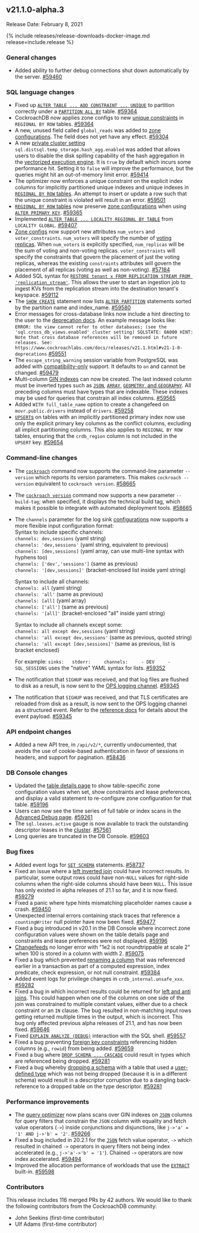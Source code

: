## v21.1.0-alpha.3

Release Date: February 8, 2021

{% include releases/release-downloads-docker-image.md release=include.release %}

<h3 id="v21-1-0-alpha-3-general-changes">General changes</h3>

- Added ability to further debug connections shut down automatically by the server. [#59460][#59460]

<h3 id="v21-1-0-alpha-3-sql-language-changes">SQL language changes</h3>

- Fixed up [`ALTER TABLE ... ADD CONSTRAINT ... UNIQUE`](https://www.cockroachlabs.com/docs/v21.1/add-constraint) to partition correctly under a [`PARTITION ALL BY`](https://www.cockroachlabs.com/docs/v21.1/partition-by) table. [#59364][#59364]
- CockroachDB now applies zone configs to new [unique constraints](https://www.cockroachlabs.com/docs/v21.1/unique) in `REGIONAL BY ROW` tables. [#59364][#59364]
- A new, unused field called `global_reads` was added to [zone configurations](https://www.cockroachlabs.com/docs/v21.1/configure-replication-zones). The field does not yet have any effect. [#59304][#59304]
- A new [private cluster setting](https://www.cockroachlabs.com/docs/v21.1/cluster-settings) `sql.distsql.temp_storage.hash_agg.enabled` was added that allows users to disable the disk spilling capability of the hash aggregation in the [vectorized execution engine](https://www.cockroachlabs.com/docs/v21.1/vectorized-execution). It is `true` by default which incurs some performance hit. Setting it to `false` will improve the performance, but the queries might hit an out-of-memory limit error. [#59414][#59414]
- The optimizer now enforces a unique constraint on the explicit index columns for implicitly partitioned unique indexes and unique indexes in [`REGIONAL BY ROW` tables](https://www.cockroachlabs.com/docs/v21.1/create-table). An attempt to insert or update a row such that the unique constraint is violated will result in an error. [#59501][#59501]
- [`REGIONAL BY ROW` tables](https://www.cockroachlabs.com/docs/v21.1/create-table) now preserve [zone configurations](https://www.cockroachlabs.com/docs/v21.1/configure-replication-zones) when using [`ALTER PRIMARY KEY`](https://www.cockroachlabs.com/docs/v21.1/alter-primary-key). [#59365][#59365]
- Implemented [`ALTER TABLE ... LOCALITY REGIONAL BY TABLE`](https://www.cockroachlabs.com/docs/v21.1/alter-table) from `LOCALITY GLOBAL`. [#59407][#59407]
- [Zone configs](https://www.cockroachlabs.com/docs/v21.1/configure-replication-zones) now support new attributes `num_voters` and `voter_constraints`. `num_voters` will specify the number of [voting replicas](https://www.cockroachlabs.com/docs/v21.1/architecture/life-of-a-distributed-transaction#consensus). When `num_voters` is explicitly specified, `num_replicas` will be the sum of voting and non-voting replicas. `voter_constraints` will specify the constraints that govern the placement of just the voting replicas, whereas the existing `constraints` attributes will govern the placement of all replicas (voting as well as non-voting). [#57184][#57184]
- Added SQL syntax for [`RESTORE tenant x FROM REPLICATION STREAM FROM 'replication_stream'`](https://www.cockroachlabs.com/docs/v21.1/restore). This allows the user to start an ingestion job to ingest KVs from the replication stream into the destination tenant's keyspace. [#59112][#59112]
- The [`SHOW CREATE`](https://www.cockroachlabs.com/docs/v21.1/show-create) statement now lists [`ALTER PARTITION`](https://www.cockroachlabs.com/docs/v21.1/alter-partition) statements sorted by the partition name and index_name. [#59580][#59580]
- Error messages for cross-database links now include a hint directing to the user to the [deprecation docs](https://www.cockroachlabs.com/docs/v21.1/cluster-settings). An example message looks like:  ``` ERROR: the view cannot refer to other databases; (see the 'sql.cross_db_views.enabled' cluster setting) SQLSTATE: 0A000 HINT: Note that cross database references will be removed in future releases. See: https://www.cockroachlabs.com/docs/releases/v21.1.html#v21-1-0-deprecations ``` [#59551][#59551]
- The `escape_string_warning` session variable from PostgreSQL was added with [compatibility-only](https://www.cockroachlabs.com/docs/v21.1/postgresql-compatibility) support. It defaults to `on` and cannot be changed. [#59479][#59479]
- Multi-column [GIN indexes](https://www.cockroachlabs.com/docs/v21.1/create-index#create-gin-indexes) can now be created. The last indexed column must be inverted types such as [`JSON`](https://www.cockroachlabs.com/docs/v21.1/jsonb), [`ARRAY`](https://www.cockroachlabs.com/docs/v21.1/array), [`GEOMETRY`, and `GEOGRAPHY`](https://www.cockroachlabs.com/docs/v21.1/spatial-data). All preceding columns must have types that are indexable. These indexes may be used for queries that constrain all index columns. [#59565][#59565]
- Added `WITH full_table_name` option to create a changefeed on `movr.public.drivers` instead of `drivers`. [#59258][#59258]
- [`UPSERT`s](https://www.cockroachlabs.com/docs/v21.1/upsert) on tables with an implicitly partitioned primary index now use only the explicit primary key columns as the conflict columns, excluding all implicit partitioning columns. This also applies to `REGIONAL BY ROW` tables, ensuring that the `crdb_region` column is not included in the `UPSERT` key. [#59654][#59654]

<h3 id="v21-1-0-alpha-3-command-line-changes">Command-line changes</h3>

- The [`cockroach`](https://www.cockroachlabs.com/docs/v21.1/cockroach-commands) command now supports the command-line parameter `--version` which reports its version parameters. This makes `cockroach --version` equivalent to `cockroach version`. [#58665][#58665]
- The [`cockroach version`](https://www.cockroachlabs.com/docs/v21.1/cockroach-version) command now supports a new parameter `--build-tag`; when specified, it displays the technical build tag, which makes it possible to integrate with automated deployment tools. [#58665][#58665]
- The `channels` parameter for the log sink [configurations](https://github.com/cockroachdb/cockroach/blob/master/docs/generated/logsinks.md) now supports a more flexible input configuration format:  
    Syntax to include specific channels:   
    `channels: dev,sessions`  (yaml string)   
    `channels: 'dev,sessions'` (yaml string, equivalent to previous)   
    `channels: [dev,sessions]` (yaml array, can use multi-line syntax with hyphens too)   
    `channels: ['dev','sessions']` (same as previous)   
    `channels: '[dev,sessions]'` (bracket-enclosed list inside yaml string)   

    Syntax to include all channels:  
    `channels: all` (yaml string)   
    `channels: 'all'` (same as previous)   
    `channels: [all]` (yaml array)   
    `channels: ['all']` (same as previous)   
    `channels: '[all]'` (bracket-enclosed "all" inside yaml string)   

    Syntax to include all channels except some:  
    `channels: all except dev,sessions` (yaml string)   
    `channels: 'all except dev,sessions'`  (same as previous, quoted string)   
    `channels: 'all except [dev,sessions]'` (same as previous, list is bracket enclosed)  

    For example:  ``` sinks:   stderr:     channels:     - DEV     - SQL_SESSIONS ```  uses the "native" YAML syntax for lists. [#59352][#59352]

- The notification that `SIGHUP` was received, and that log files are flushed to disk as a result, is now sent to the [OPS logging channel](https://github.com/cockroachdb/cockroach/blob/master/docs/generated/logging.md#ops). [#59345][#59345]
- The notification that `SIGHUP` was received, and that TLS certificates are reloaded from disk as a result, is now sent to the OPS logging channel as a structured event. Refer to the [reference docs](https://github.com/cockroachdb/cockroach/blob/master/docs/generated/logformats.md) for details about the event payload. [#59345][#59345]

<h3 id="v21-1-0-alpha-3-api-endpoint-changes">API endpoint changes</h3>

- Added a new API tree, in `/api/v2/*`, currently undocumented, that avoids the use of cookie-based authentication in favor of sessions in headers, and support for pagination. [#58436][#58436]

<h3 id="v21-1-0-alpha-3-db-console-changes">DB Console changes</h3>

- Updated the [table details page](https://www.cockroachlabs.com/docs/v21.1/ui-databases-page#table-details) to show table-specific zone configuration values when set, show constraints and lease preferences, and display a valid statement to re-configure zone configuration for that table. [#59196][#59196]
- Users can now see the time series of full table or index scans in the [Advanced Debug page](https://www.cockroachlabs.com/docs/v21.1/ui-debug-pages). [#59261][#59261]
- The `sql.leases.active` gauge is now available to track the outstanding descriptor leases in the [cluster](https://www.cockroachlabs.com/docs/v21.1/ui-cluster-overview-page). [#57561][#57561]
- Long queries are truncated in the DB Console. [#59603][#59603]

<h3 id="v21-1-0-alpha-3-bug-fixes">Bug fixes</h3>

- Added event logs for [`SET SCHEMA`](https://www.cockroachlabs.com/docs/v21.1/set-schema) statements. [#58737][#58737]
- Fixed an issue where a [left inverted join](https://www.cockroachlabs.com/docs/v21.1/joins) could have incorrect results. In particular, some output rows could have non-`NULL` values for right-side columns when the right-side columns should have been `NULL`. This issue has only existed in alpha releases of 21.1 so far, and it is now fixed. [#59279][#59279]
- Fixed a panic where type hints mismatching placeholder names cause a crash. [#59450][#59450]
- Unexpected internal errors containing stack traces that reference a `countingWriter` null pointer have now been fixed. [#59477][#59477]
- Fixed a bug introduced in v20.1 in the DB Console where incorrect zone configuration values were shown on the table details page and constraints and lease preferences were not displayed. [#59196][#59196]
- [Changefeeds](https://www.cockroachlabs.com/docs/v21.1/create-changefeed) no longer error with "1e2 is not roundtrippable at scale 2" when 100 is stored in a column with width 2. [#59075][#59075]
- Fixed a bug which prevented [renaming a column](https://www.cockroachlabs.com/docs/v21.1/rename-column) that was referenced earlier in a transaction as part of a computed expression, index predicate, check expression, or not null constraint. [#59384][#59384]
- Added event logs for privilege changes in `crdb_internal.unsafe_xxx`. [#59282][#59282]
- Fixed a bug in which incorrect results could be returned for [left and anti joins](https://www.cockroachlabs.com/docs/v21.1/joins). This could happen when one of the columns on one side of the join was constrained to multiple constant values, either due to a check constraint or an `IN` clause. The bug resulted in non-matching input rows getting returned multiple times in the output, which is incorrect. This bug only affected previous alpha releases of 21.1, and has now been fixed. [#59646][#59646]
- Fixed [`EXPLAIN ANALYZE (DEBUG)`](https://www.cockroachlabs.com/docs/v21.1/explain-analyze) interaction with the SQL shell. [#59557][#59557]
- Fixed a bug preventing [foreign key constraints](https://www.cockroachlabs.com/docs/v21.1/foreign-key) referencing hidden columns (e.g., `rowid`) from being added. [#59659][#59659]
- Fixed a bug where [`DROP SCHEMA ... CASCADE`](https://www.cockroachlabs.com/docs/v21.1/drop-schema) could result in types which are referenced being dropped. [#59281][#59281]
- Fixed a bug whereby [dropping a schema](https://www.cockroachlabs.com/docs/v21.1/drop-schema) with a table that used a [user-defined type](https://www.cockroachlabs.com/docs/v21.1/create-type) which was not being dropped (because it is in a different schema) would result in a descriptor corruption due to a dangling back-reference to a dropped table on the type descriptor. [#59281][#59281]

<h3 id="v21-1-0-alpha-3-performance-improvements">Performance improvements</h3>

- The [query optimizer](https://www.cockroachlabs.com/docs/v21.1/cost-based-optimizer) now plans scans over GIN indexes on [`JSON`](https://www.cockroachlabs.com/docs/v21.1/jsonb) columns for query filters that constrain the `JSON` column with equality and fetch value operators (`->`) inside conjunctions and disjunctions, like `j->'a' = '1' AND j->'b' = '2'`. [#59266][#59266]
- Fixed a bug included in 20.2.1 for the [`JSON`](https://www.cockroachlabs.com/docs/v21.1/jsonb) fetch value operator, `->` which resulted in chained `->` operators in query filters not being index accelerated (e.g., `j->'a'->'b' = '1'`). Chained `->` operators are now index accelerated. [#59494][#59494]
- Improved the allocation performance of workloads that use the [`EXTRACT`](https://www.cockroachlabs.com/docs/v21.1/functions-and-operators) built-in. [#59598][#59598]

<div class="release-note-contributors" markdown="1">

<h3 id="v21-1-0-alpha-3-contributors">Contributors</h3>

This release includes 116 merged PRs by 42 authors.
We would like to thank the following contributors from the CockroachDB community:

- John Seekins (first-time contributor)
- Ulf Adams (first-time contributor)

</div>

[#57184]: https://github.com/cockroachdb/cockroach/pull/57184
[#57561]: https://github.com/cockroachdb/cockroach/pull/57561
[#58436]: https://github.com/cockroachdb/cockroach/pull/58436
[#58665]: https://github.com/cockroachdb/cockroach/pull/58665
[#58737]: https://github.com/cockroachdb/cockroach/pull/58737
[#58863]: https://github.com/cockroachdb/cockroach/pull/58863
[#58904]: https://github.com/cockroachdb/cockroach/pull/58904
[#59023]: https://github.com/cockroachdb/cockroach/pull/59023
[#59026]: https://github.com/cockroachdb/cockroach/pull/59026
[#59075]: https://github.com/cockroachdb/cockroach/pull/59075
[#59112]: https://github.com/cockroachdb/cockroach/pull/59112
[#59196]: https://github.com/cockroachdb/cockroach/pull/59196
[#59258]: https://github.com/cockroachdb/cockroach/pull/59258
[#59261]: https://github.com/cockroachdb/cockroach/pull/59261
[#59266]: https://github.com/cockroachdb/cockroach/pull/59266
[#59279]: https://github.com/cockroachdb/cockroach/pull/59279
[#59281]: https://github.com/cockroachdb/cockroach/pull/59281
[#59282]: https://github.com/cockroachdb/cockroach/pull/59282
[#59304]: https://github.com/cockroachdb/cockroach/pull/59304
[#59345]: https://github.com/cockroachdb/cockroach/pull/59345
[#59352]: https://github.com/cockroachdb/cockroach/pull/59352
[#59364]: https://github.com/cockroachdb/cockroach/pull/59364
[#59365]: https://github.com/cockroachdb/cockroach/pull/59365
[#59384]: https://github.com/cockroachdb/cockroach/pull/59384
[#59395]: https://github.com/cockroachdb/cockroach/pull/59395
[#59407]: https://github.com/cockroachdb/cockroach/pull/59407
[#59414]: https://github.com/cockroachdb/cockroach/pull/59414
[#59450]: https://github.com/cockroachdb/cockroach/pull/59450
[#59460]: https://github.com/cockroachdb/cockroach/pull/59460
[#59474]: https://github.com/cockroachdb/cockroach/pull/59474
[#59477]: https://github.com/cockroachdb/cockroach/pull/59477
[#59479]: https://github.com/cockroachdb/cockroach/pull/59479
[#59494]: https://github.com/cockroachdb/cockroach/pull/59494
[#59501]: https://github.com/cockroachdb/cockroach/pull/59501
[#59551]: https://github.com/cockroachdb/cockroach/pull/59551
[#59557]: https://github.com/cockroachdb/cockroach/pull/59557
[#59565]: https://github.com/cockroachdb/cockroach/pull/59565
[#59580]: https://github.com/cockroachdb/cockroach/pull/59580
[#59598]: https://github.com/cockroachdb/cockroach/pull/59598
[#59603]: https://github.com/cockroachdb/cockroach/pull/59603
[#59646]: https://github.com/cockroachdb/cockroach/pull/59646
[#59654]: https://github.com/cockroachdb/cockroach/pull/59654
[#59659]: https://github.com/cockroachdb/cockroach/pull/59659
[088057a8f]: https://github.com/cockroachdb/cockroach/commit/088057a8f
[71de4f752]: https://github.com/cockroachdb/cockroach/commit/71de4f752
[73b15ad5b]: https://github.com/cockroachdb/cockroach/commit/73b15ad5b
[893e3f68c]: https://github.com/cockroachdb/cockroach/commit/893e3f68c
[b94aad66d]: https://github.com/cockroachdb/cockroach/commit/b94aad66d
[c3f328eb5]: https://github.com/cockroachdb/cockroach/commit/c3f328eb5
[c955e882e]: https://github.com/cockroachdb/cockroach/commit/c955e882e
[c9eafd522]: https://github.com/cockroachdb/cockroach/commit/c9eafd522
[daf42d6b8]: https://github.com/cockroachdb/cockroach/commit/daf42d6b8
[e2c147721]: https://github.com/cockroachdb/cockroach/commit/e2c147721
[ea9074ba7]: https://github.com/cockroachdb/cockroach/commit/ea9074ba7
[f901ad7aa]: https://github.com/cockroachdb/cockroach/commit/f901ad7aa
[fa324020c]: https://github.com/cockroachdb/cockroach/commit/fa324020c
